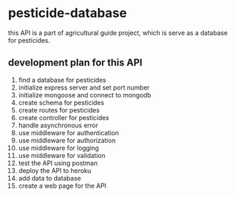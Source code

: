 # pesticide-database

this API is a part of agricultural guide project, which is serve as a database for pesticides.

## development plan for this API

1. find a database for pesticides
2. initialize express server and set port number
3. initialize mongoose and connect to mongodb
4. create schema for pesticides
5. create routes for pesticides
6. create controller for pesticides
7. handle asynchronous error
8. use middleware for authentication
9. use middleware for authorization
10. use middleware for logging
11. use middleware for validation
12. test the API using postman
13. deploy the API to heroku
14. add data to database
15. create a web page for the API
